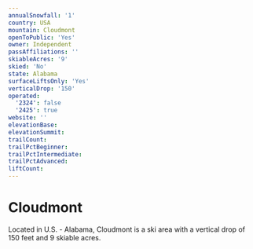 ```yaml
---
annualSnowfall: '1'
country: USA
mountain: Cloudmont
openToPublic: 'Yes'
owner: Independent
passAffiliations: ''
skiableAcres: '9'
skied: 'No'
state: Alabama
surfaceLiftsOnly: 'Yes'
verticalDrop: '150'
operated:
  '2324': false
  '2425': true
website: ''
elevationBase:
elevationSummit:
trailCount:
trailPctBeginner:
trailPctIntermediate:
trailPctAdvanced:
liftCount:
---
```



# Cloudmont

Located in U.S. - Alabama, Cloudmont is a ski area with a vertical drop of 150 feet and 9 skiable acres.
